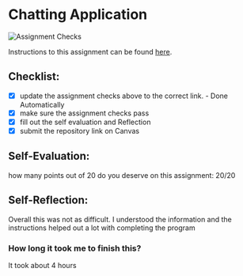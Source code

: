 Chatting Application
=====================
![Assignment Checks](https://s///github.com/Leach-IT3049C/4-chatting-application-arthursr01/workflows/Assignment%20Checks/badge.svg)

Instructions to this assignment can be found [here](#).

## Checklist:
- [x] update the assignment checks above to the correct link. - Done Automatically
- [x] make sure the assignment checks pass
- [x] fill out the self evaluation and Reflection
- [x] submit the repository link on Canvas

## Self-Evaluation:

how many points out of 20 do you deserve on this assignment:
20/20
## Self-Reflection:
Overall this was not as difficult. I understood the information and the instructions helped out a lot with completing the program
### How long it took me to finish this?
It took about 4 hours